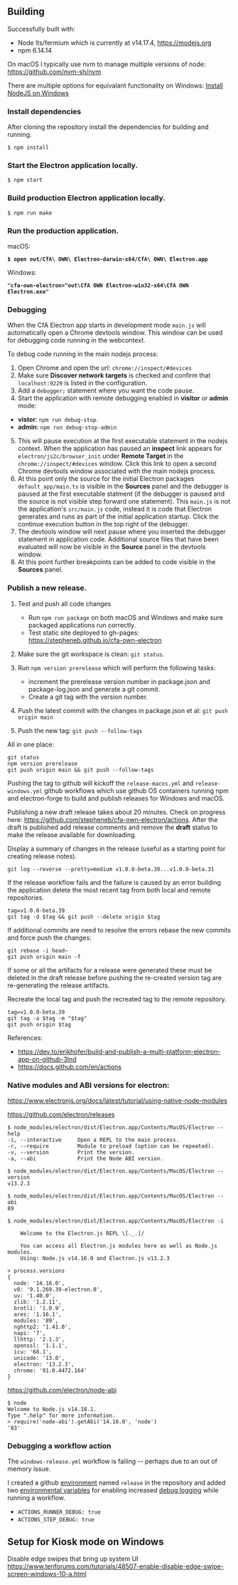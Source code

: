 
## Building

Successfully built with:

- Node lts/fermium which is currently at v14.17.4, https://modejs.org
- npm 6.14.14

On macOS I typically use nvm to manage multiple versions of node: https://github.com/nvm-sh/nvm

There are multiple options for equivalant functionality on Windows: [Install NodeJS on Windows](https://docs.microsoft.com/en-us/windows/dev-environment/javascript/nodejs-on-windows)

### Install dependencies

After cloning the repository install the dependencies for building and running.
```
$ npm install
```

### Start the Electron application locally.
```
$ npm start
```

### Build production Electron application locally.
```
$ npm run make
```

### Run the production application.

macOS:

**`$ open out/CfA\ OWN\ Electron-darwin-x64/CfA\ OWN\ Electron.app`**

Windows:

**`"cfa-own-electron>"out\CfA OWN Electron-win32-x64\CfA OWN Electron.exe"`**

### Debugging

When the CfA Electron app starts in development mode `main.js` will automatically open a Chrome devtools window. This window can be used for debugging code running in the webcontext.

To debug code running in the main nodejs process:

1. Open Chrome and open the url: `chrome://inspect/#devices`
2. Make sure **Discover network targets** is checked and confirm that `localhost:9229` is listed in the configuration.
3. Add a `debugger;` statement where you want the code pause.
4. Start the application with remote debugging enabled in **visitor** or **admin** mode:
  - **vistor**: `npm run debug-stop`.
  - **admin**: `npm run debug-stop-admin`

5. This will pause execution at the first executable statement in the nodejs context. When the application has paused an **inspect** link appears for `electron/js2c/browser_init` under **Remote Target** in the `chrome://inspect/#devices` window. Click this link to open a second Chrome devtools window associated with the main nodejs process.
6. At this point only the source for the initial Electron packages `default_app/main.ts` is visible in the **Sources** panel and the debugger is paused at the first executable statment (if the debugger is paused and the source is not visible step forward one statement). This `main.js` is not the application's `src/main.js` code, instead it is code that Electron generates and runs as part of the initial application startup. Click the continue execution button in the top right of the debugger.
7. The devtools window will next pause where you inserted the debugger statement in application code. Additional source files that have been evaluated will now be visible in the **Source** panel in the devtools window.
8. At this point further breakpoints can be added to code visible in the **Sources** panel.

### Publish a new release.

1. Test and push all code changes
   - Run `npm run package` on both macOS and Windows and make sure packaged applications run correctly.
   - Test static site deployed to gh-pages: https://stepheneb.github.io/cfa-own-electron
2. Make sure the git workspace is clean: `git status`.
2. Run `npm version prerelease` which will perform the following tasks:
   - increment the prerelease version number in package.json and package-log.json and generate a git commit.
   - Create a git tag with the version number.

3. Push the latest commit with the changes in package.json et al: `git push origin main`
4. Push the new tag: `git push --follow-tags`

All in one place:
```
git status
npm version prerelease
git push origin main && git push --follow-tags
```

Pushing the tag to github will kickoff the `release-macos.yml` and `release-windows.yml` github workflows which use github OS containers running npm and electron-forge to build and publish releases for Windows and macOS.

Publishing a new draft release takes about 20 minutes. Check on progress here: https://github.com/stepheneb/cfa-own-electron/actions. After the draft is published add release comments and remove the **draft** status to make the release available for downloading.

Display a summary of changes in the release (useful as a starting point for creating release notes).

```
git log --reverse --pretty=medium v1.0.0-beta.30...v1.0.0-beta.31
```

If the release workflow fails and the failure is caused by an error building the application delete the most recent tag from both local and remote repositories.

```
tag=v1.0.0-beta.39
git tag -d $tag && git push --delete origin $tag
```


If additional commits are need to resolve the errors rebase the new commits and force push the changes:

```
git rebase -i head~
git push origin main -f
```

If some or all the artifacts for a release were generated these must be deleted in the draft release before pushing the re-created version tag are re-generating the release artifacts.

Recreate the local tag and push the recreated tag to the remote repository.

```
tag=v1.0.0-beta.39
git tag -a $tag -m "$tag"
git push origin $tag
```

References:
- https://dev.to/erikhofer/build-and-publish-a-multi-platform-electron-app-on-github-3lnd
- https://docs.github.com/en/actions


### Native modules and ABI versions for electron:

https://www.electronjs.org/docs/latest/tutorial/using-native-node-modules

https://github.com/electron/releases

```
$ node_modules/electron/dist/Electron.app/Contents/MacOS/Electron --help
-i, --interactive     Open a REPL to the main process.
-r, --require         Module to preload (option can be repeated).
-v, --version         Print the version.
-a, --abi             Print the Node ABI version.
```

```
$ node_modules/electron/dist/Electron.app/Contents/MacOS/Electron --version
v13.2.3
```

```
$ node_modules/electron/dist/Electron.app/Contents/MacOS/Electron --abi
89
```

```
$ node_modules/electron/dist/Electron.app/Contents/MacOS/Electron -i

    Welcome to the Electron.js REPL \[._.]/

    You can access all Electron.js modules here as well as Node.js modules.
    Using: Node.js v14.16.0 and Electron.js v13.2.3

> process.versions
{
  node: '14.16.0',
  v8: '9.1.269.39-electron.0',
  uv: '1.40.0',
  zlib: '1.2.11',
  brotli: '1.0.9',
  ares: '1.16.1',
  modules: '89',
  nghttp2: '1.41.0',
  napi: '7',
  llhttp: '2.1.3',
  openssl: '1.1.1',
  icu: '68.1',
  unicode: '13.0',
  electron: '13.2.3',
  chrome: '91.0.4472.164'
}
```

https://github.com/electron/node-abi

```
$ node
Welcome to Node.js v14.18.1.
Type ".help" for more information.
> require('node-abi').getAbi('14.16.0', 'node')
'83'
```

### Debugging a workflow action

The `windows-release.yml` workflow is failing -- perhaps due to an out of memory issue.

I created a github [environment](https://docs.github.com/en/actions/reference/environments)
named `release` in the repository and added two [environmental variables](https://docs.github.com/en/actions/reference/encrypted-secrets)
for enabling increased [debug logging](https://docs.github.com/en/actions/monitoring-and-troubleshooting-workflows/enabling-debug-logging)
while running a workflow.

- `ACTIONS_RUNNER_DEBUG: true`
- `ACTIONS_STEP_DEBUG: true`

## Setup for Kiosk mode on Windows

Disable edge swipes that bring up system UI
https://www.tenforums.com/tutorials/48507-enable-disable-edge-swipe-screen-windows-10-a.html
